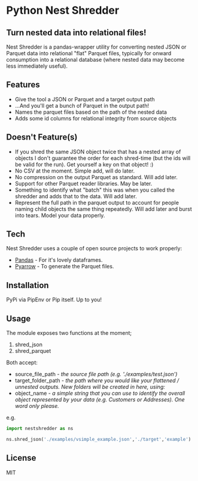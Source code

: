 # Python Nest Shredder
## Turn nested data into relational files!

Nest Shredder is a pandas-wrapper utility for converting nested JSON or Parquet data into relational "flat" Parquet files, typically for onward consumption into a relational database (where nested data may become less immediately useful).

## Features

- Give the tool a JSON or Parquet and a target output path
- ...And you'll get a bunch of Parquet in the output path!
- Names the parquet files based on the path of the nested data
- Adds some id columns for relational integrity from source objects

## Doesn't Feature(s)

- If you shred the same JSON object twice that has a nested array of objects I don't guarantee the order for each shred-time (but the ids will be valid for the run). Get yourself a key on that object! :) 
- No CSV at the moment. Simple add, will do later.
- No compression on the output Parquet as standard. Will add later.
- Support for other Parquet reader libraries. May be later.
- Something to identify what "batch" this was when you called the shredder and adds that to the data. Will add later.
- Represent the full path in the parquet output to account for people naming child objects the same thing repeatedly. Will add later and burst into tears. Model your data properly.

## Tech

Nest Shredder uses a couple of open source projects to work properly:

- [Pandas] - For it's lovely dataframes.
- [Pyarrow] - To generate the Parquet files.

## Installation

PyPi via PipEnv or Pip itself. Up to you!

## Usage

The module exposes two functions at the moment;
1. shred_json
2. shred_parquet

Both accept:
- source_file_path *- the source file path (e.g. './examples/test.json')*
- target_folder_path *- the path where you would like your flattened / unnested outputs. New folders will be created in here, using:*
- object_name *- a simple string that you can use to identify the overall object represented by your data (e.g. Customers or Addresses). One word only please.*

e.g.
```python
import nestshredder as ns

ns.shred_json('./examples/vsimple_example.json','./target','example')
```

## License

MIT

[//]: # 

   [pandas]: <https://github.com/pandas-dev/pandas>
   [pyarrow]: <https://github.com/apache/arrow/tree/master/python/pyarrow>

